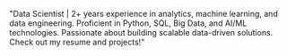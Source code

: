 "Data Scientist | 2+ years experience in analytics, machine learning, and data engineering. Proficient in Python, SQL, Big Data, and AI/ML technologies. Passionate about building scalable data-driven solutions. Check out my resume and projects!"
